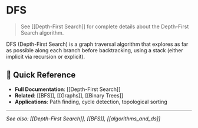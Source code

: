 # DFS

> See [[Depth-First Search]] for complete details about the Depth-First Search algorithm.

DFS (Depth-First Search) is a graph traversal algorithm that explores as far as possible along each branch before backtracking, using a stack (either implicit via recursion or explicit).

## 🔗 Quick Reference

- **Full Documentation**: [[Depth-First Search]]
- **Related**: [[BFS]], [[Graphs]], [[Binary Trees]]
- **Applications**: Path finding, cycle detection, topological sorting

---

*See also: [[Depth-First Search]], [[BFS]], [[algorithms_and_ds]]*